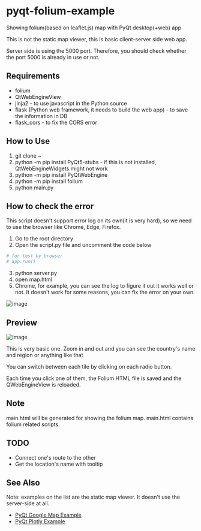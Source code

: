# pyqt-folium-example
Showing folium(based on leaflet.js) map with PyQt desktop(+web) app

This is not the static map viewer, this is basic client-server side web app.

Server side is using the 5000 port. Therefore, you should check whether the port 5000 is already in use or not.

## Requirements
* folium
* QtWebEngineView
* jinja2 - to use javascript in the Python source
* flask (Python web framework, it needs to build the web app) - to save the information in DB
* flask_cors - to fix the CORS error

## How to Use
1. git clone ~
2. python -m pip install PyQt5-stubs - if this is not installed, QtWebEngineWidgets might not work
3. python -m pip install PyQtWebEngine
4. python -m pip install folium
5. python main.py

## How to check the error
This script doesn't support error log on its own(it is very hard), so we need to use the browser like Chrome, Edge, Firefox.

1. Go to the root directory
2. Open the script.py file and uncomment the code below
```python
# for test by browser
# app.run()
```
3. python server.py
4. open map.html
5. Chrome, for example, you can see the log to figure it out it works well or not. It doesn't work for some reasons, you can fix the error on your own.

![image](https://user-images.githubusercontent.com/55078043/226232439-00c79606-fa9a-4805-b99f-16455e93fa38.png)

## Preview

![image](https://user-images.githubusercontent.com/55078043/218347247-bd0ce881-e07d-46f7-8469-95eb702103b2.png)

This is very basic one. Zoom in and out and you can see the country's name and region or anything like that

You can switch between each tile by clicking on each radio button.

Each time you click one of them, the Folium HTML file is saved and the QWebEngineView is reloaded.

## Note
main.html will be generated for showing the folium map. main.html contains folium related scripts.

## TODO
* Connect one's route to the other
* Get the location's name with tooltip

## See Also
Note: examples on the list are the static map viewer. It doesn't use the server-side at all.
* <a href="https://github.com/yjg30737/pyqt-googlemap-example">PyQt Google Map Example</a>
* <a href="https://github.com/yjg30737/pyqt-plotly-example.git">PyQt Plotly Example</a>
